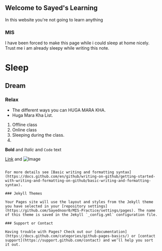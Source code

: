 ## Welcome to Sayed's Learning

In this website you're not going to learn anything

### MIS

I have been forced to make this page while i could sleep at home nicely. Trust me i am already sleepy while writing this note.

# Sleep
## Dream
### Relax

- The different ways you can HUGA MARA KHA.
- Huga Mara Kha List.

1. Offline class
2. Online class
3. Sleeping during the class.
4. 

**Bold** and _Italic_ and `Code` text

[Link](url) and ![Image](src)
```

For more details see [Basic writing and formatting syntax](https://docs.github.com/en/github/writing-on-github/getting-started-with-writing-and-formatting-on-github/basic-writing-and-formatting-syntax).

### Jekyll Themes

Your Pages site will use the layout and styles from the Jekyll theme you have selected in your [repository settings](https://github.com/Sayednoor0/MIS-Practice/settings/pages). The name of this theme is saved in the Jekyll `_config.yml` configuration file.

### Support or Contact

Having trouble with Pages? Check out our [documentation](https://docs.github.com/categories/github-pages-basics/) or [contact support](https://support.github.com/contact) and we’ll help you sort it out.
